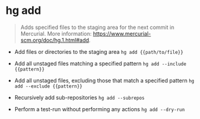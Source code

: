 # hg add
> Adds specified files to the staging area for the next commit in Mercurial.
> More information: <https://www.mercurial-scm.org/doc/hg.1.html#add>.

- Add files or directories to the staging area
`hg add {{path/to/file}}`

- Add all unstaged files matching a specified pattern
`hg add --include {{pattern}}`

- Add all unstaged files, excluding those that match a specified pattern
`hg add --exclude {{pattern}}`

- Recursively add sub-repositories
`hg add --subrepos`

- Perform a test-run without performing any actions
`hg add --dry-run`

